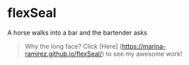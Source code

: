 # flexSeal
A horse walks into a bar and the bartender asks 
>Why the long face?
Click [Here] (https://marina-ramirez.github.io/flexSeal/) to see my awesome work!
